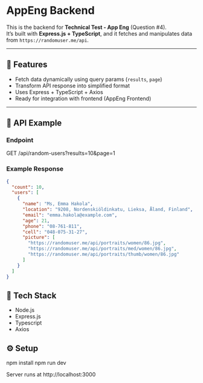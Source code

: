 # AppEng Backend

This is the backend for **Technical Test - App Eng** (Question #4).  
It’s built with **Express.js + TypeScript**, and it fetches and manipulates data from `https://randomuser.me/api`.

---

## 🚀 Features

- Fetch data dynamically using query params (`results`, `page`)
- Transform API response into simplified format
- Uses Express + TypeScript + Axios
- Ready for integration with frontend (AppEng Frontend)

---

## 🧠 API Example

### Endpoint

GET /api/random-users?results=10&page=1

### Example Response

```json
{
  "count": 10,
  "users": [
    {
      "name": "Ms, Emma Hakola",
      "location": "9208, Nordenskiöldinkatu, Lieksa, Åland, Finland",
      "email": "emma.hakola@example.com",
      "age": 21,
      "phone": "08-761-811",
      "cell": "048-075-31-27",
      "picture": [
        "https://randomuser.me/api/portraits/women/86.jpg",
        "https://randomuser.me/api/portraits/med/women/86.jpg",
        "https://randomuser.me/api/portraits/thumb/women/86.jpg"
      ]
    }
  ]
}
```

## 🧩 Tech Stack

- Node.js
- Express.js
- Typescript
- Axios

## ⚙️ Setup

npm install
npm run dev

Server runs at http://localhost:3000
